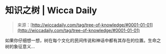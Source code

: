 <!--yml

category: 未分类

date: 2024-06-12 18:25:33

-->

# 知识之树 | Wicca Daily

> 来源：[http://wiccadaily.com/tag/tree-of-knowledge/#0001-01-01](http://wiccadaily.com/tag/tree-of-knowledge/#0001-01-01)

如果你仔细想一想，树在每个文化的民间传说和神话中都有其存在的位置。生命之树的象征意义…
